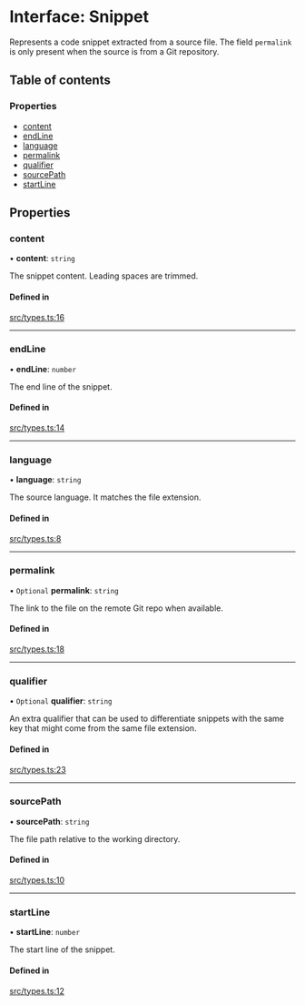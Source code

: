 # Interface: Snippet

Represents a code snippet extracted from a source file. The field
`permalink` is only present when the source is from a Git repository.

## Table of contents

### Properties

- [content](Snippet.md#content)
- [endLine](Snippet.md#endline)
- [language](Snippet.md#language)
- [permalink](Snippet.md#permalink)
- [qualifier](Snippet.md#qualifier)
- [sourcePath](Snippet.md#sourcepath)
- [startLine](Snippet.md#startline)

## Properties

### content

• **content**: `string`

The snippet content. Leading spaces are trimmed.

#### Defined in

[src/types.ts:16](https://github.com/roxlabs/snippetfy/blob/baf2cb0/src/types.ts#L16)

___

### endLine

• **endLine**: `number`

The end line of the snippet.

#### Defined in

[src/types.ts:14](https://github.com/roxlabs/snippetfy/blob/baf2cb0/src/types.ts#L14)

___

### language

• **language**: `string`

The source language. It matches the file extension.

#### Defined in

[src/types.ts:8](https://github.com/roxlabs/snippetfy/blob/baf2cb0/src/types.ts#L8)

___

### permalink

• `Optional` **permalink**: `string`

The link to the file on the remote Git repo when available.

#### Defined in

[src/types.ts:18](https://github.com/roxlabs/snippetfy/blob/baf2cb0/src/types.ts#L18)

___

### qualifier

• `Optional` **qualifier**: `string`

An extra qualifier that can be used to differentiate snippets with the same key
that might come from the same file extension.

#### Defined in

[src/types.ts:23](https://github.com/roxlabs/snippetfy/blob/baf2cb0/src/types.ts#L23)

___

### sourcePath

• **sourcePath**: `string`

The file path relative to the working directory.

#### Defined in

[src/types.ts:10](https://github.com/roxlabs/snippetfy/blob/baf2cb0/src/types.ts#L10)

___

### startLine

• **startLine**: `number`

The start line of the snippet.

#### Defined in

[src/types.ts:12](https://github.com/roxlabs/snippetfy/blob/baf2cb0/src/types.ts#L12)
